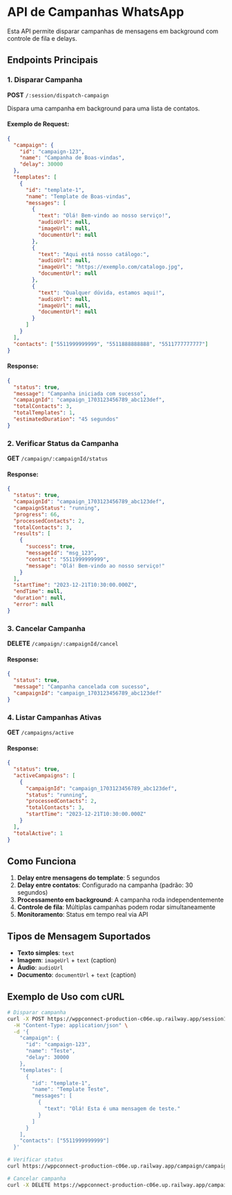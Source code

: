 # API de Campanhas WhatsApp

Esta API permite disparar campanhas de mensagens em background com controle de fila e delays.

## Endpoints Principais

### 1. Disparar Campanha

**POST** `/:session/dispatch-campaign`

Dispara uma campanha em background para uma lista de contatos.

#### Exemplo de Request:

```json
{
  "campaign": {
    "id": "campaign-123",
    "name": "Campanha de Boas-vindas",
    "delay": 30000
  },
  "templates": [
    {
      "id": "template-1",
      "name": "Template de Boas-vindas",
      "messages": [
        {
          "text": "Olá! Bem-vindo ao nosso serviço!",
          "audioUrl": null,
          "imageUrl": null,
          "documentUrl": null
        },
        {
          "text": "Aqui está nosso catálogo:",
          "audioUrl": null,
          "imageUrl": "https://exemplo.com/catalogo.jpg",
          "documentUrl": null
        },
        {
          "text": "Qualquer dúvida, estamos aqui!",
          "audioUrl": null,
          "imageUrl": null,
          "documentUrl": null
        }
      ]
    }
  ],
  "contacts": ["5511999999999", "5511888888888", "5511777777777"]
}
```

#### Response:

```json
{
  "status": true,
  "message": "Campanha iniciada com sucesso",
  "campaignId": "campaign_1703123456789_abc123def",
  "totalContacts": 3,
  "totalTemplates": 1,
  "estimatedDuration": "45 segundos"
}
```

### 2. Verificar Status da Campanha

**GET** `/campaign/:campaignId/status`

#### Response:

```json
{
  "status": true,
  "campaignId": "campaign_1703123456789_abc123def",
  "campaignStatus": "running",
  "progress": 66,
  "processedContacts": 2,
  "totalContacts": 3,
  "results": [
    {
      "success": true,
      "messageId": "msg_123",
      "contact": "5511999999999",
      "message": "Olá! Bem-vindo ao nosso serviço!"
    }
  ],
  "startTime": "2023-12-21T10:30:00.000Z",
  "endTime": null,
  "duration": null,
  "error": null
}
```

### 3. Cancelar Campanha

**DELETE** `/campaign/:campaignId/cancel`

#### Response:

```json
{
  "status": true,
  "message": "Campanha cancelada com sucesso",
  "campaignId": "campaign_1703123456789_abc123def"
}
```

### 4. Listar Campanhas Ativas

**GET** `/campaigns/active`

#### Response:

```json
{
  "status": true,
  "activeCampaigns": [
    {
      "campaignId": "campaign_1703123456789_abc123def",
      "status": "running",
      "processedContacts": 2,
      "totalContacts": 3,
      "startTime": "2023-12-21T10:30:00.000Z"
    }
  ],
  "totalActive": 1
}
```

## Como Funciona

1. **Delay entre mensagens do template**: 5 segundos
2. **Delay entre contatos**: Configurado na campanha (padrão: 30 segundos)
3. **Processamento em background**: A campanha roda independentemente
4. **Controle de fila**: Múltiplas campanhas podem rodar simultaneamente
5. **Monitoramento**: Status em tempo real via API

## Tipos de Mensagem Suportados

- **Texto simples**: `text`
- **Imagem**: `imageUrl` + `text` (caption)
- **Áudio**: `audioUrl`
- **Documento**: `documentUrl` + `text` (caption)

## Exemplo de Uso com cURL

```bash
# Disparar campanha
curl -X POST https://wppconnect-production-c06e.up.railway.app/session1/dispatch-campaign \
  -H "Content-Type: application/json" \
  -d '{
    "campaign": {
      "id": "campaign-123",
      "name": "Teste",
      "delay": 30000
    },
    "templates": [
      {
        "id": "template-1",
        "name": "Template Teste",
        "messages": [
          {
            "text": "Olá! Esta é uma mensagem de teste."
          }
        ]
      }
    ],
    "contacts": ["5511999999999"]
  }'

# Verificar status
curl https://wppconnect-production-c06e.up.railway.app/campaign/campaign_1703123456789_abc123def/status

# Cancelar campanha
curl -X DELETE https://wppconnect-production-c06e.up.railway.app/campaign/campaign_1703123456789_abc123def/cancel
```
